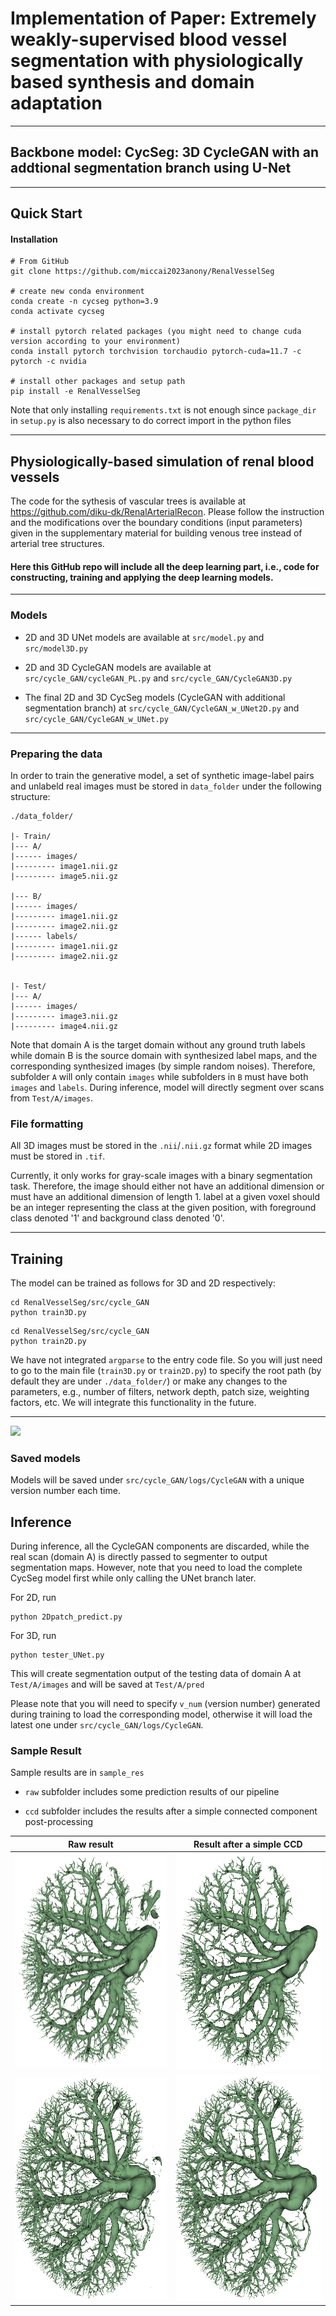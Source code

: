 # Implementation of Paper: Extremely weakly-supervised blood vessel segmentation with physiologically based synthesis and domain adaptation


---

##  Backbone model: CycSeg: 3D CycleGAN with an addtional segmentation branch using U-Net

---

## Quick Start
#### Installation

```
# From GitHub
git clone https://github.com/miccai2023anony/RenalVesselSeg

# create new conda environment
conda create -n cycseg python=3.9
conda activate cycseg

# install pytorch related packages (you might need to change cuda version according to your environment)
conda install pytorch torchvision torchaudio pytorch-cuda=11.7 -c pytorch -c nvidia 

# install other packages and setup path
pip install -e RenalVesselSeg
```

Note that only installing ```requirements.txt``` is not enough since ```package_dir``` in ```setup.py``` is also necessary
to do correct import in the python files


---


##  Physiologically-based simulation of renal blood vessels

[//]: # (Please follow for detailed explanation of renal blood vessels reconstruction. )

The code for the sythesis of vascular trees is available at https://github.com/diku-dk/RenalArterialRecon. Please follow the instruction and the modifications over the boundary conditions (input parameters) given in the supplementary material for building venous tree instead of arterial tree structures.


#### Here this GitHub repo will include all the deep learning part, i.e., code for constructing, training and applying the deep learning models.

---
### Models
*  2D and 3D UNet models are available at ```src/model.py``` and ```src/model3D.py``` 

*  2D and 3D CycleGAN models are available at ```src/cycle_GAN/cycleGAN_PL.py``` and ```src/cycle_GAN/CycleGAN3D.py```

*  The final 2D and 3D CycSeg models (CycleGAN with additional segmentation branch) at ```src/cycle_GAN/CycleGAN_w_UNet2D.py``` and ```src/cycle_GAN/CycleGAN_w_UNet.py```

---

### Preparing the data
In order to train the generative model, a set of synthetic image-label pairs and 
unlabeld real images must be stored in ```data_folder``` under the following structure:

```
./data_folder/

|- Train/
|--- A/
|------ images/
|--------- image1.nii.gz
|--------- image5.nii.gz

|--- B/
|------ images/
|--------- image1.nii.gz
|--------- image2.nii.gz
|------ labels/
|--------- image1.nii.gz
|--------- image2.nii.gz


|- Test/
|--- A/
|------ images/
|--------- image3.nii.gz
|--------- image4.nii.gz

```

Note that  domain A is the target domain without any ground truth labels while domain B is the source domain with 
synthesized label maps, and the corresponding synthesized images (by simple random noises). 
Therefore, subfolder ``A`` will only contain ```images``` 
while subfolders in ``B`` must have both ```images``` and ```labels```. 
During inference, model will directly segment over scans from ```Test/A/images```.  

### File formatting
All 3D images must be stored in the ``.nii``/```.nii.gz``` format while 2D images must be stored in ```.tif```.

Currently, it only works for gray-scale images with a binary segmentation task. 
Therefore, the image should either not have an additional dimension or must have an additional dimension of length 1.
label at a given voxel should be an integer representing the class at the given position, 
with foreground class denoted '1' and background class denoted '0'.



---
## Training
The model can be trained as follows for 3D and 2D respectively:

```
cd RenalVesselSeg/src/cycle_GAN
python train3D.py
```
```
cd RenalVesselSeg/src/cycle_GAN
python train2D.py
```

We have not integrated ```argparse``` to the entry code file. 
So you will just need to go to the main file (```train3D.py``` or ```train2D.py```) 
to specify the root path (by default they are under ```./data_folder/```) or make any changes to the parameters, 
e.g., number of filters, network depth, patch size, weighting factors, etc. We will integrate this functionality in the future.

---

![](figs/training_pipeline.jpg)


### Saved models

Models will be saved under ```src/cycle_GAN/logs/CycleGAN``` with a unique version number each time.

## Inference
During inference, all the CycleGAN components are discarded, 
while the real scan (domain A) is directly passed to segmenter to output segmentation maps. 
However, note that you need to load the complete CycSeg model first while only calling the UNet branch later.

For 2D, run
```
python 2Dpatch_predict.py 
```

For 3D, run
```
python tester_UNet.py 
```

This will create segmentation output of the testing data of domain A at ```Test/A/images``` 
and will be saved at ```Test/A/pred```

Please note that you will need to specify ```v_num``` (version number) generated during training 
to load the corresponding model, otherwise it will load the latest one under ```src/cycle_GAN/logs/CycleGAN```.

### Sample Result
Sample results are in ```sample_res```
* ```raw``` subfolder includes some prediction results of our pipeline

* ```ccd``` subfolder includes the results after a simple connected component post-processing


Raw result           |  Result after a simple CCD
:-------------------------:|:-------------------------:
![Fig6](vis/1.png) |  ![Fig6](vis/1ccd.png)
![Fig6](vis/2.png) |  ![Fig6](vis/2ccd.png)

